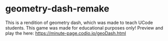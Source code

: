 # geometry-dash-remake

This is a rendition of geometry dash, which was made to teach UCode students. This game was made for educational purposes only! 
Preview and play the here: https://minute-page.codio.io/geoDash.html
